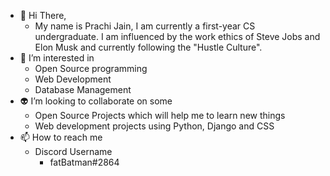 - 👋 Hi There,
    -  My name is Prachi Jain, I am currently a first-year CS undergraduate. I am influenced by the work ethics of Steve Jobs and Elon Musk and currently following the "Hustle Culture".
- 👀 I’m interested in 
     - Open Source programming
     - Web Development
     - Database Management
- 👽 I’m looking to collaborate on some 
     - Open Source Projects which will help me to learn new things
     - Web development projects using Python, Django and CSS
- 📫 How to reach me 
     - Discord Username
       - fatBatman#2864
     

<!---
me-so-weird/me-so-weird is a ✨ special ✨ repository because its `README.md` (this file) appears on your GitHub profile.
You can click the Preview link to take a look at your changes.
--->

